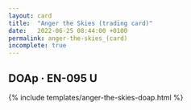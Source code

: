 ```yaml
---
layout: card
title:  "Anger the Skies (trading card)"
date:   2022-06-25 08:44:00 +0100
permalink: anger-the-skies_(card)
incomplete: true
---
```


## DOAp &middot; EN-095 U

{% include templates/anger-the-skies-doap.html %}